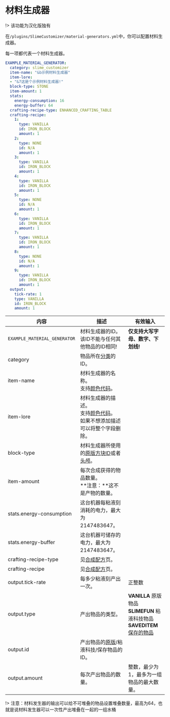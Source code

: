 # 材料生成器

!> 该功能为汉化版独有

在`/plugins/SlimeCustomizer/material-generators.yml`中，你可以配置材料生成器。

每一项都代表一个材料生成器。

```yaml
EXAMPLE_MATERIAL_GENERATOR:
  category: slime_customizer
  item-name: "&b示例材料生成器"
  item-lore:
  - "&7这是个示例材料生成器!"
  block-type: STONE
  item-amount: 1
  stats:
    energy-consumption: 16
    energy-buffer: 64
  crafting-recipe-type: ENHANCED_CRAFTING_TABLE
  crafting-recipe:
    1:
      type: VANILLA
      id: IRON_BLOCK
      amount: 1
    2:
      type: NONE
      id: N/A
      amount: 1
    3:
      type: VANILLA
      id: IRON_BLOCK
      amount: 1
    4:
      type: VANILLA
      id: IRON_BLOCK
      amount: 1
    5:
      type: NONE
      id: N/A
      amount: 1
    6:
      type: VANILLA
      id: IRON_BLOCK
      amount: 1
    7:
      type: VANILLA
      id: IRON_BLOCK
      amount: 1
    8:
      type: NONE
      id: N/A
      amount: 1
    9:
      type: VANILLA
      id: IRON_BLOCK
      amount: 1
  output:
    tick-rate: 1
    type: VANILLA
    id: IRON_BLOCK
    amount: 1
```
| 内容 | 描述 | 有效输入 |
| --- | ----------- | ----------------- |
| `EXAMPLE_MATERIAL_GENERATOR` | 材料生成器的ID。<br>该ID不能与任何其他物品的ID相同! | **仅支持大写字母、数字、下划线!** |
| category | 物品所在[分类](./Categories)的ID。 |
| item-name | 材料生成器的名称。<br>支持[颜色代码](./Color-codes)。 |
| item-lore | 材料生成器的描述。<br>支持[颜色代码](./Color-codes)。<br>如果不想添加描述可以将整个字段删除。 |
| block-type | 材料生成器所使用的[原版方块ID](https://hub.spigotmc.org/javadocs/spigot/org/bukkit/Material.html)或者[头颅](./Skull-Items)。 |
| item-amount | 每次合成获得的物品数量。<br>**注意：**这不是产物的数量。 |
| stats.energy-consumption | 这台机器每粘液刻消耗的电力，最大为 2147483647。 |
| stats.energy-buffer | 这台机器可储存的电力，最大为 2147483647。 |
| crafting-recipe-type | 见[合成配方](./Crafting-Recipe)页。 |
| crafting-recipe | 见[合成配方](./Crafting-Recipe)页。 |
| output.tick-rate | 每多少粘液刻产出一次。 | 正整数 |
| output.type | 产出物品的类型。 | **VANILLA** 原版物品 <br> **SLIMEFUN** 粘液科技物品 <br>**SAVEDITEM** [保存的物品](./Saved-Items) |
| output.id | 产出物品的[原版](https://hub.spigotmc.org/javadocs/spigot/org/bukkit/Material.html)/粘液科技/保存物品的ID。 |
| output.amount | 每次产出物品的数量。 | 整数，最少为1，最多为一组物品的最大数量。 |

!> 注意：材料发生器的输出可以给不可堆叠的物品设置堆叠数量，最高为64，也就是说材料发生器可以一次性产出堆叠在一起的一组水桶
